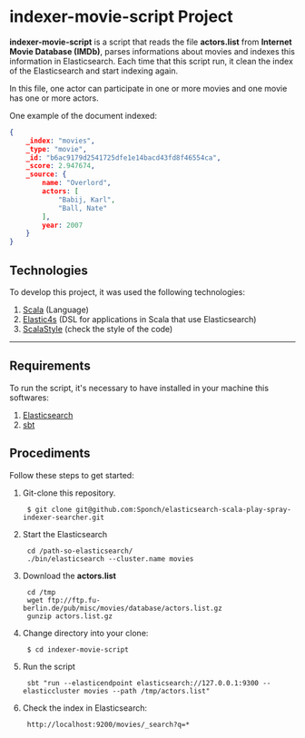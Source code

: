 # indexer-movie-script Project

**indexer-movie-script**  is a script that reads the file **actors.list** from **Internet Movie Database (IMDb)**, 
parses informations about movies and indexes this information in Elasticsearch. Each time that this script run, 
it clean the index of the Elasticsearch and start indexing again.

In this file, one actor can participate in one or more movies and one movie has one or more actors. 

One example of the document indexed:

```json
{
	_index: "movies",
	_type: "movie",
	_id: "b6ac9179d2541725dfe1e14bacd43fd8f46554ca",
	_score: 2.947674,
	_source: {
		name: "Overlord",
		actors: [
			"Babij, Karl",
			"Ball, Nate"
		],
		year: 2007
	}
}
```
## Technologies

To develop this project, it was used the following technologies:

1. [Scala](http://www.scala-lang.org/) (Language)
2. [Elastic4s](https://github.com/sksamuel/elastic4s) (DSL for applications in Scala that use Elasticsearch)
2. [ScalaStyle](http://www.scalastyle.org/) (check the style of the code)

***
## Requirements

To run the script, it's necessary to have installed in your machine this softwares:
 
1. [Elasticsearch](https://www.elastic.co/downloads/elasticsearch)
2. [sbt](http://www.scala-sbt.org/download.html)

## Procediments

Follow these steps to get started:

1. Git-clone this repository.

        $ git clone git@github.com:Sponch/elasticsearch-scala-play-spray-indexer-searcher.git
		
2. Start the Elasticsearch
	
		cd /path-so-elasticsearch/
		./bin/elasticsearch --cluster.name movies
			
2. Download the **actors.list**
	
		cd /tmp	
		wget ftp://ftp.fu-berlin.de/pub/misc/movies/database/actors.list.gz
		gunzip actors.list.gz
		
4. Change directory into your clone:

        $ cd indexer-movie-script
		
5. Run the script

		sbt "run --elasticendpoint elasticsearch://127.0.0.1:9300 --elasticcluster movies --path /tmp/actors.list"
	
6. Check the index in Elasticsearch:

    	http://localhost:9200/movies/_search?q=*
	
	


